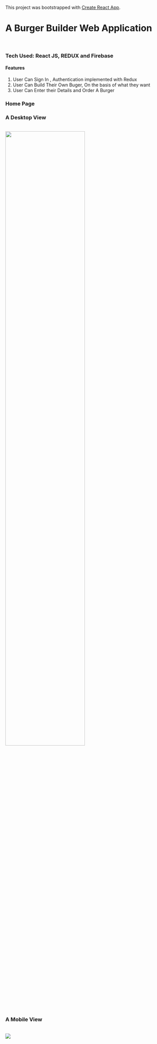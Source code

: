 This project was bootstrapped with [Create React App](https://github.com/facebook/create-react-app).

<h1>A Burger Builder Web Application</h1>
<br/>
<h3>Tech Used: React JS, REDUX and Firebase </h3>
<h4>Features</h4>
<ol>
<li> User Can Sign In , Authentication implemented with Redux </li>
<li> User Can Build Their Own Buger, On the basis of what they want </li>
<li> User Can Enter their Details and Order A Burger </li> 
</ol>
<h3>Home Page</h3>
<h3> A Desktop View </h3>
<br>
<img align="center"  src="https://bzfncq.dm.files.1drv.com/y4mlJ9vkCr3mg3Q1YN10VMhBLm3hrP4ov90io3spttajxtfzRhYKJ7lRaL8NWZBMCrtmDFgutzJTaYRNCNOz1khIE7u5tHwm4YaGEC27iv6dX7ba4PWsjSaqPulLp1vbssRtUjAwEPPAeUr1TwZRPnW03K52XXzcksegwIZ-eTN90xOE7rPQyfLYAB36WRxvK3i4uJa4i9lN74T_ZrEqpv2iw?width=1308&height=835&cropmode=none" width="70%"/>
<h3>A Mobile View </h3>
<br>
   <img align="center" src="https://dnisng.dm.files.1drv.com/y4mvrazBcK9oyOGDCKy03jEj8C_jcixP0cBRXyC5kerZ5Q-4VrGeYXpM1M2rYkmqg0q-oPXUHsoL4YMyWgIlkQwKc-3QxTIoeoVvkY9tIEcSsNAJxdqBW5NfsEsOtZbYktWLSiQ3QWteGddJORtocbeiGn7Lpb0_XFhCNZlDzHMWswpcRxF8oMhSyQ8tY2u3v9bFcbrtPv--giR2S7uJ3s7ug?width=352&height=647&cropmode=none"  />


